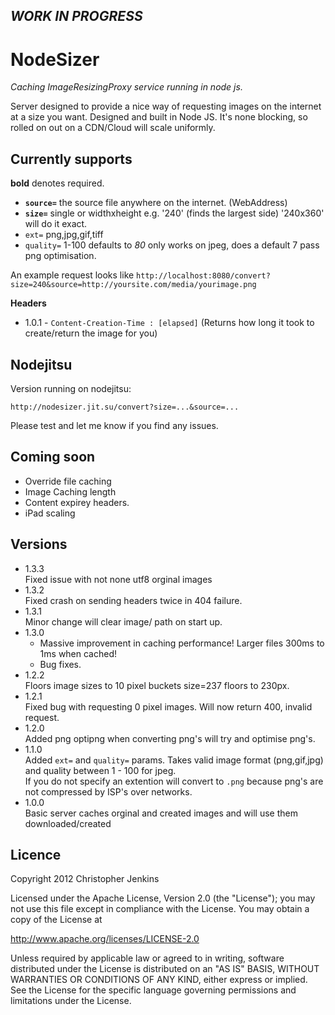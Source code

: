 _WORK IN PROGRESS_
--------------------
NodeSizer 
==========
*Caching ImageResizingProxy service running in node js.*

Server designed to provide a nice way of requesting images on the internet at a size you want. Designed and built in Node JS.
It's none blocking, so rolled on out on a CDN/Cloud will scale uniformly.

Currently supports
------------------

**bold** denotes required.

* **`source=`** the source file anywhere on the internet. (WebAddress)
* **`size=`** single or widthxheight e.g. '240' (finds the largest side) '240x360' will do it exact.
* `ext=` png,jpg,gif,tiff
* `quality=` 1-100 defaults to _80_ only works on jpeg, does a default 7 pass png optimisation.

An example request looks like `http://localhost:8080/convert?size=240&source=http://yoursite.com/media/yourimage.png`

**Headers**

* 1.0.1 - `Content-Creation-Time : [elapsed]` (Returns how long it took to create/return the image for you)


Nodejitsu
---------
Version running on nodejitsu:

`http://nodesizer.jit.su/convert?size=...&source=...`

Please test and let me know if you find any issues.

Coming soon
-----------
* Override file caching
* Image Caching length
* Content expirey headers.
* iPad scaling

Versions
--------
* 1.3.3 <br />
Fixed issue with not none utf8 orginal images
* 1.3.2 <br />
Fixed crash on sending headers twice in 404 failure.
* 1.3.1 <br />
Minor change will clear image/ path on start up.
* 1.3.0 <br />
    * Massive improvement in caching performance! Larger files 300ms to 1ms when cached!
    * Bug fixes.
* 1.2.2 <br />
Floors image sizes to 10 pixel buckets size=237 floors to 230px.
* 1.2.1 <br />
Fixed bug with requesting 0 pixel images. Will now return 400, invalid request.
* 1.2.0 <br />
Added png optipng when converting png's will try and optimise png's.
* 1.1.0 <br /> 
Added `ext=` and `quality=` params. Takes valid image format (png,gif,jpg) and quality between 1 - 100 for jpeg.<br />
If you do not specify an extention will convert to `.png` because png's are not compressed by ISP's over networks.
* 1.0.0 <br />
Basic server caches orginal and created images and will use them downloaded/created


Licence
-------
Copyright 2012 Christopher Jenkins

Licensed under the Apache License, Version 2.0 (the "License");
you may not use this file except in compliance with the License.
You may obtain a copy of the License at

   http://www.apache.org/licenses/LICENSE-2.0

Unless required by applicable law or agreed to in writing, software
distributed under the License is distributed on an "AS IS" BASIS,
WITHOUT WARRANTIES OR CONDITIONS OF ANY KIND, either express or implied.
See the License for the specific language governing permissions and
limitations under the License.